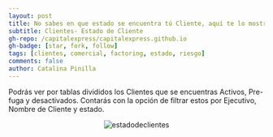 ```yaml
---
layout: post
title: No sabes en que estado se encuentra tú Cliente, aquí te lo mostramos.
subtitle: Clientes- Estado de Cliente
gh-repo: /capitalexpress/capitalexpress.github.io
gh-badge: [star, fork, follow]
tags: [clientes, comercial, factoring, estado, riesgo]
comments: false
author: Catalina Pinilla
---
```


Podrás ver por tablas divididos los Clientes que se encuentras Activos, Pre-fuga y desactivados. Contarás con la opción de filtrar estos por Ejecutivo, Nombre de Cliente y estado.

<p align="center">
  <img src="https://cdn.capitalexpress.cl/img/estadodeclientes.png" alt="estadodeclientes">
</p>
